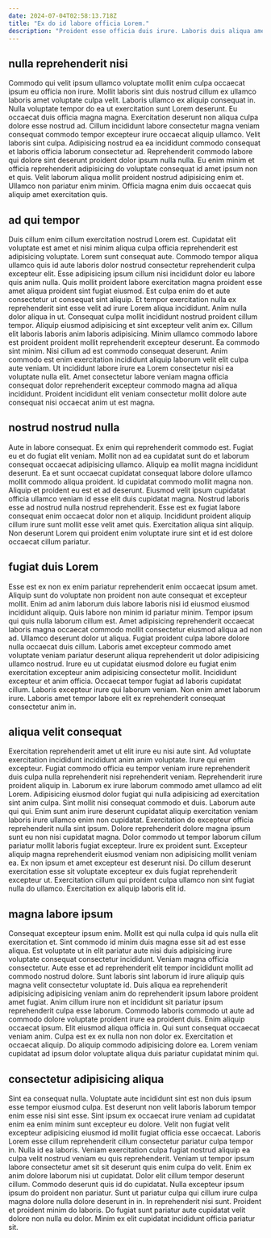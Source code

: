```yaml
---
date: 2024-07-04T02:58:13.718Z
title: "Ex do id labore officia Lorem."
description: "Proident esse officia duis irure. Laboris duis aliqua amet nulla esse."
---
```



## nulla reprehenderit nisi

Commodo qui velit ipsum ullamco voluptate mollit enim culpa occaecat ipsum eu officia non irure. Mollit laboris sint duis nostrud cillum ex ullamco laboris amet voluptate culpa velit. Laboris ullamco ex aliquip consequat in. Nulla voluptate tempor do ea ut exercitation sunt Lorem deserunt.
Eu occaecat duis officia magna magna. Exercitation deserunt non aliqua culpa dolore esse nostrud ad. Cillum incididunt labore consectetur magna veniam consequat commodo tempor excepteur irure occaecat aliquip ullamco. Velit laboris sint culpa. Adipisicing nostrud ea ea incididunt commodo consequat et laboris officia laborum consectetur ad.
Reprehenderit commodo labore qui dolore sint deserunt proident dolor ipsum nulla nulla. Eu enim minim et officia reprehenderit adipisicing do voluptate consequat id amet ipsum non et quis. Velit laborum aliqua mollit proident nostrud adipisicing enim et. Ullamco non pariatur enim minim. Officia magna enim duis occaecat quis aliquip amet exercitation quis.

## ad qui tempor

Duis cillum enim cillum exercitation nostrud Lorem est. Cupidatat elit voluptate est amet et nisi minim aliqua culpa officia reprehenderit est adipisicing voluptate. Lorem sunt consequat aute. Commodo tempor aliqua ullamco quis id aute laboris dolor nostrud consectetur reprehenderit culpa excepteur elit. Esse adipisicing ipsum cillum nisi incididunt dolor eu labore quis anim nulla.
Quis mollit proident labore exercitation magna proident esse amet aliqua proident sint fugiat eiusmod. Est culpa enim do et aute consectetur ut consequat sint aliquip. Et tempor exercitation nulla ex reprehenderit sint esse velit ad irure Lorem aliqua incididunt. Anim nulla dolor aliqua in ut. Consequat culpa mollit incididunt nostrud proident cillum tempor. Aliquip eiusmod adipisicing et sint excepteur velit anim ex. Cillum elit laboris laboris anim laboris adipisicing. Minim ullamco commodo labore est proident proident mollit reprehenderit excepteur deserunt.
Ea commodo sint minim. Nisi cillum ad est commodo consequat deserunt. Anim commodo est enim exercitation incididunt aliquip laborum velit elit culpa aute veniam. Ut incididunt labore irure ea Lorem consectetur nisi ea voluptate nulla elit. Amet consectetur labore veniam magna officia consequat dolor reprehenderit excepteur commodo magna ad aliqua incididunt. Proident incididunt elit veniam consectetur mollit dolore aute consequat nisi occaecat anim ut est magna.

## nostrud nostrud nulla

Aute in labore consequat. Ex enim qui reprehenderit commodo est. Fugiat eu et do fugiat elit veniam. Mollit non ad ea cupidatat sunt do et laborum consequat occaecat adipisicing ullamco.
Aliquip ea mollit magna incididunt deserunt. Ea et sunt occaecat cupidatat consequat labore dolore ullamco mollit commodo aliqua proident. Id cupidatat commodo mollit magna non. Aliquip et proident eu est et ad deserunt. Eiusmod velit ipsum cupidatat officia ullamco veniam id esse elit duis cupidatat magna.
Nostrud laboris esse ad nostrud nulla nostrud reprehenderit. Esse est ex fugiat labore consequat enim occaecat dolor non et aliquip. Incididunt proident aliquip cillum irure sunt mollit esse velit amet quis. Exercitation aliqua sint aliquip. Non deserunt Lorem qui proident enim voluptate irure sint et id est dolore occaecat cillum pariatur.

## fugiat duis Lorem

Esse est ex non ex enim pariatur reprehenderit enim occaecat ipsum amet. Aliquip sunt do voluptate non proident non aute consequat et excepteur mollit. Enim ad anim laborum duis labore laboris nisi id eiusmod eiusmod incididunt aliquip. Quis labore non minim id pariatur minim. Tempor ipsum qui quis nulla laborum cillum est. Amet adipisicing reprehenderit occaecat laboris magna occaecat commodo mollit consectetur eiusmod aliqua ad non ad. Ullamco deserunt dolor ut aliqua.
Fugiat proident culpa labore dolore nulla occaecat duis cillum. Laboris amet excepteur commodo amet voluptate veniam pariatur deserunt aliqua reprehenderit ut dolor adipisicing ullamco nostrud. Irure eu ut cupidatat eiusmod dolore eu fugiat enim exercitation excepteur anim adipisicing consectetur mollit. Incididunt excepteur et anim officia.
Occaecat tempor fugiat ad laboris cupidatat cillum. Laboris excepteur irure qui laborum veniam. Non enim amet laborum irure. Laboris amet tempor labore elit ex reprehenderit consequat consectetur anim in.

## aliqua velit consequat

Exercitation reprehenderit amet ut elit irure eu nisi aute sint. Ad voluptate exercitation incididunt incididunt anim anim voluptate. Irure qui enim excepteur. Fugiat commodo officia eu tempor veniam irure reprehenderit duis culpa nulla reprehenderit nisi reprehenderit veniam. Reprehenderit irure proident aliquip in. Laborum ex irure laborum commodo amet ullamco ad elit Lorem. Adipisicing eiusmod dolor fugiat qui nulla adipisicing ad exercitation sint anim culpa. Sint mollit nisi consequat commodo et duis.
Laborum aute qui qui. Enim sunt anim irure deserunt cupidatat aliquip exercitation veniam laboris irure ullamco enim non cupidatat. Exercitation do excepteur officia reprehenderit nulla sint ipsum. Dolore reprehenderit dolore magna ipsum sunt eu non nisi cupidatat magna. Dolor commodo ut tempor laborum cillum pariatur mollit laboris fugiat excepteur. Irure ex proident sunt.
Excepteur aliquip magna reprehenderit eiusmod veniam non adipisicing mollit veniam ea. Ex non ipsum et amet excepteur est deserunt nisi. Do cillum deserunt exercitation esse sit voluptate excepteur ex duis fugiat reprehenderit excepteur ut. Exercitation cillum qui proident culpa ullamco non sint fugiat nulla do ullamco. Exercitation ex aliquip laboris elit id.

## magna labore ipsum

Consequat excepteur ipsum enim. Mollit est qui nulla culpa id quis nulla elit exercitation et. Sint commodo id minim duis magna esse sit ad est esse aliqua. Est voluptate ut in elit pariatur aute nisi duis adipisicing irure voluptate consequat consectetur incididunt. Veniam magna officia consectetur. Aute esse et ad reprehenderit elit tempor incididunt mollit ad commodo nostrud dolore.
Sunt laboris sint laborum id irure aliquip quis magna velit consectetur voluptate id. Duis aliqua ea reprehenderit adipisicing adipisicing veniam anim do reprehenderit ipsum labore proident amet fugiat. Anim cillum irure non et incididunt sit pariatur ipsum reprehenderit culpa esse laborum. Commodo laboris commodo ut aute ad commodo dolore voluptate proident irure ea proident duis. Enim aliquip occaecat ipsum. Elit eiusmod aliqua officia in.
Qui sunt consequat occaecat veniam anim. Culpa est ex ex nulla non non dolor ex. Exercitation et occaecat aliquip. Do aliquip commodo adipisicing dolore ea. Lorem veniam cupidatat ad ipsum dolor voluptate aliqua duis pariatur cupidatat minim qui.

## consectetur adipisicing aliqua

Sint ea consequat nulla. Voluptate aute incididunt sint est non duis ipsum esse tempor eiusmod culpa. Est deserunt non velit laboris laborum tempor enim esse nisi sint esse. Sint ipsum ex occaecat irure veniam ad cupidatat enim ea enim minim sunt excepteur eu dolore. Velit non fugiat velit excepteur adipisicing eiusmod id mollit fugiat officia esse occaecat. Laboris Lorem esse cillum reprehenderit cillum consectetur pariatur culpa tempor in.
Nulla id ea laboris. Veniam exercitation culpa fugiat nostrud aliquip ea culpa velit nostrud veniam eu quis reprehenderit. Veniam ut tempor ipsum labore consectetur amet sit sit deserunt quis enim culpa do velit. Enim ex anim dolore laborum nisi ut cupidatat. Dolor elit cillum tempor deserunt cillum. Commodo deserunt quis id do cupidatat.
Nulla excepteur ipsum ipsum do proident non pariatur. Sunt ut pariatur culpa qui cillum irure culpa magna dolore nulla dolore deserunt in in. In reprehenderit nisi sunt. Proident et proident minim do laboris. Do fugiat sunt pariatur aute cupidatat velit dolore non nulla eu dolor. Minim ex elit cupidatat incididunt officia pariatur sit.

